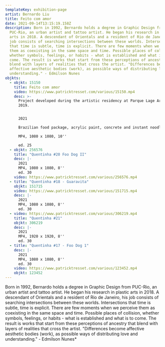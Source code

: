 ```yaml
---
templateKey: exhibition-page
artist: Bernardo Liu
title: Feito com amor
date: 2021-09-14T13:15:19.158Z
description: Born in 1992, Bernardo holds a degree in Graphic Design from
  PUC-Rio, an urban artist and tattoo artist. He began his research in plastic
  arts in 2018. A descendant of Orientals and a resident of Rio de Janeiro, his
  job consists of searching intersections between these worlds. Intersections
  that time is subtle, time is explicit. There are few moments when we perceive
  them as coexisting in the same space and time. Possible places of collision,
  whether symbols, feelings, or habits - what is established and what is to
  come. The result is works that start from these perceptions of ancestry that
  blend with layers of realities that cross the artist. "Differences become
  affective aesthetic bodies (work), as possible ways of distributing love and
  understanding." - Edmilson Nunes
objkts:
  - objkt: 15150
    title: Feito com amor
    video: https://www.patricktresset.com/various/15150.mp4
    desc: >-
      Project developed during the artistic residency at Parque Lage Art School,
      2019. 


      2021

      Brazilian food package, acrylic paint, concrete and instant noodles.

      MP4, 1080 x 1080, 10''

      ed. 25
  - objkt: 256576
    title: "Quentinha #20 Foo Dog II"
    desc: |-
      2021
      MP4, 1080 x 1080, 8''
      ed. 30
    video: https://www.patricktresset.com/various/256576.mp4
  - title: "Quentinha #18 - Guaravita"
    objkt: 151715
    video: https://www.patricktresset.com/various/151715.mp4
    desc: |-
      2021
      MP4, 1080 x 1080, 8''
      ed. 30
  - video: https://www.patricktresset.com/various/306219.mp4
    title: "Quentinha #21"
    objkt: 306219
    desc: |-
      2021
      MP4, 1920 x 1920, 8''
      ed. 30
  - title: "Quentinha #17 - Foo Dog 1"
    desc: |-
      2021
      MP4, 1080 x 1080, 8''
      ed. 30
    video: https://www.patricktresset.com/various/123452.mp4
    objkt: 123452
---
```

Born in 1992, Bernardo holds a degree in Graphic Design from PUC-Rio, an urban artist and tattoo artist. He began his research in plastic arts in 2018. A descendant of Orientals and a resident of Rio de Janeiro, his job consists of searching intersections between these worlds. Intersections that time is subtle, time is explicit. There are few moments when we perceive them as coexisting in the same space and time. Possible places of collision, whether symbols, feelings, or habits - what is established and what is to come. The result is works that start from these perceptions of ancestry that blend with layers of realities that cross the artist. "Differences become affective aesthetic bodies (work), as possible ways of distributing love and understanding." - Edmilson Nunes*